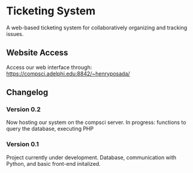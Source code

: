 # Ticketing System
A web-based ticketing system for collaboratively organizing and tracking issues. 

## Website Access 
Access our web interface through: https://compsci.adelphi.edu:8842/~henryposada/

## Changelog 
### Version 0.2
Now hosting our system on the compsci server. 
In progress: functions to query the database, executing PHP 

### Version 0.1
Project currently under development. Database, communication with Python, and basic front-end initalized. 
